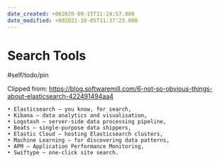 ```yaml
---
date_created: +002020-09-15T11:24:57.000
date_modified: +002021-10-05T11:37:23.000
---
```


# Search Tools

#self/todo/pin

Clipped from: https://blog.softwaremill.com/6-not-so-obvious-things-about-elasticsearch-422491494aa4

    • Elasticsearch — you know, for search,
    • Kibana — data analytics and visualisation,
    • Logstash — server-side data processing pipeline,
    • Beats — single-purpose data shippers,
    • Elastic Cloud — hosting Elasticsearch clusters,
    • Machine Learning — for discovering data patterns,
    • APM — Application Performance Monitoring,
    • Swiftype — one-click site search.
